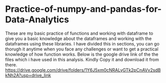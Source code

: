 # Practice-of-numpy-and-pandas-for-Data-Analytics
These are my basic practice of functions and working with dataframe to give you a basic knowledge about the dataframes and working with the dataframes using these libraries.
I have divided this in sections, you can go thorugh it anytime when you face any challenges or want to get a practical knowledge of how function works.
Below is the google drive link of the the files which i have used in this analysis. Kindly Copy it and download it from there.
https://drive.google.com/drive/folders/1Y6J5xm0cNRALyGTk2pCnAVv2sdBkNh2A?usp=drive_link
